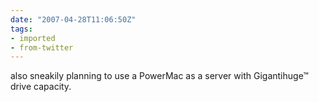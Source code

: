 ```yaml
---
date: "2007-04-28T11:06:50Z"
tags:
- imported
- from-twitter
---
```

also sneakily planning to use a PowerMac as a server with Gigantihuge™ drive capacity.
